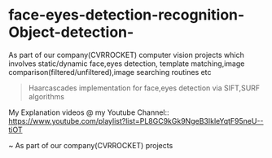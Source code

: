 # face-eyes-detection-recognition-Object-detection-

As part of our company(CVRROCKET) computer vision projects which involves static/dynamic face,eyes detection, template matching,image comparison(filtered/unfiltered),image searching routines etc
> Haarcascades implementation for face,eyes detection via SIFT,SURF algorithms

My Explanation videos @ my Youtube Channel::
https://www.youtube.com/playlist?list=PL8GC9kGk9NgeB3IkleYqtF95neU--tiOT

~ As part of our company(CVRROCKET) projects
